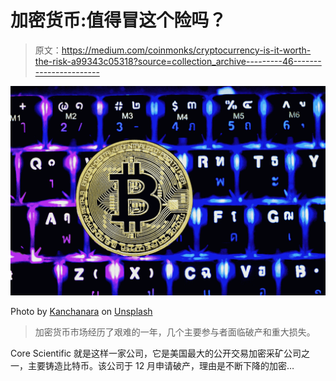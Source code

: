 # 加密货币:值得冒这个险吗？

> 原文：<https://medium.com/coinmonks/cryptocurrency-is-it-worth-the-risk-a99343c05318?source=collection_archive---------46----------------------->

![](img/cbd93c58d272cd2b178726a0a3146a9d.png)

Photo by [Kanchanara](https://unsplash.com/@kanchanara?utm_source=medium&utm_medium=referral) on [Unsplash](https://unsplash.com?utm_source=medium&utm_medium=referral)

> 加密货币市场经历了艰难的一年，几个主要参与者面临破产和重大损失。

Core Scientific 就是这样一家公司，它是美国最大的公开交易加密采矿公司之一，主要铸造比特币。该公司于 12 月申请破产，理由是不断下降的加密…
